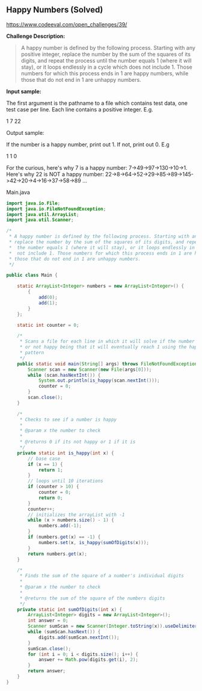 Happy Numbers (Solved)
------------------------
https://www.codeeval.com/open_challenges/39/

**Challenge Description:**

>A happy number is defined by the following process. Starting with any positive integer, replace the number by the sum of the squares of its digits, and repeat the process until the number equals 1 (where it will stay), or it loops endlessly in a cycle which does not include 1. Those numbers for which this process ends in 1 are happy numbers, while those that do not end in 1 are unhappy numbers.

**Input sample:**

The first argument is the pathname to a file which contains test data, one test case per line. Each line contains a positive integer. E.g.

  1
  7
  22

Output sample:

If the number is a happy number, print out 1. If not, print out 0. E.g

  1
  1
  0

For the curious, here's why 7 is a happy number: 7->49->97->130->10->1. Here's why 22 is NOT a happy number: 22->8->64->52->29->85->89->145->42->20->4->16->37->58->89 ... 

Main.java
```java
import java.io.File;
import java.io.FileNotFoundException;
import java.util.ArrayList;
import java.util.Scanner;

/*
 * A happy number is defined by the following process. Starting with any positive integer, 
 * replace the number by the sum of the squares of its digits, and repeat the process until
 *  the number equals 1 (where it will stay), or it loops endlessly in a cycle which does 
 *  not include 1. Those numbers for which this process ends in 1 are happy numbers, while
 * those that do not end in 1 are unhappy numbers. 
 */

public class Main {

	static ArrayList<Integer> numbers = new ArrayList<Integer>() {
		{
			add(0);
			add(1);
		}
	};

	static int counter = 0;

	/*
	 * Scans a file for each line in which it will solve if the number is happy
	 * or not happy being that it will eventually reach 1 using the happy
	 * pattern
	 */
	public static void main(String[] args) throws FileNotFoundException {
		Scanner scan = new Scanner(new File(args[0]));
		while (scan.hasNextInt()) {
			System.out.println(is_happy(scan.nextInt()));
			counter = 0;
		}
		scan.close();
	}

	/*
	 * Checks to see if a number is happy
	 * 
	 * @param x the number to check
	 * 
	 * @returns 0 if its not happy or 1 if it is
	 */
	private static int is_happy(int x) {
		// base case
		if (x == 1) {
			return 1;
		}
		// loops until 10 iterations
		if (counter > 10) {
			counter = 0;
			return 0;
		}
		counter++;
		// initializes the arrayList with -1
		while (x > numbers.size() - 1) {
			numbers.add(-1);
		}
		if (numbers.get(x) == -1) {
			numbers.set(x, is_happy(sumOfDigits(x)));
		}
		return numbers.get(x);
	}

	/*
	 * Finds the sum of the square of a number's individual digits
	 * 
	 * @param x the number to check
	 * 
	 * @returns the sum of the square of the numbers digits
	 */
	private static int sumOfDigits(int x) {
		ArrayList<Integer> digits = new ArrayList<Integer>();
		int answer = 0;
		Scanner sumScan = new Scanner(Integer.toString(x)).useDelimiter("");
		while (sumScan.hasNext()) {
			digits.add(sumScan.nextInt());
		}
		sumScan.close();
		for (int i = 0; i < digits.size(); i++) {
			answer += Math.pow(digits.get(i), 2);
		}
		return answer;
	}
}
```
